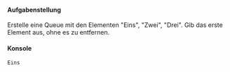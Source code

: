 #### Aufgabenstellung

Erstelle eine Queue mit den Elementen "Eins", "Zwei", "Drei".
Gib das erste Element aus, ohne es zu entfernen.

#### Konsole
```text
Eins
```
